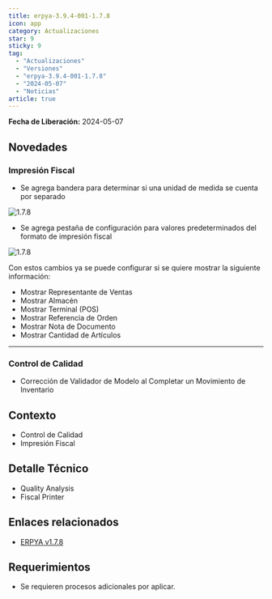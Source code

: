 ```yaml
---
title: erpya-3.9.4-001-1.7.8
icon: app
category: Actualizaciones
star: 9
sticky: 9
tag:
  - "Actualizaciones"
  - "Versiones"
  - "erpya-3.9.4-001-1.7.8"
  - "2024-05-07"
  - "Noticias"
article: true
---
```


**Fecha de Liberación:** 2024-05-07

## Novedades

### Impresión Fiscal

- Se agrega bandera para determinar si una unidad de medida se cuenta por separado

![1.7.8](/assets/img/downloads/updates/resources/adempiere-patch-zk-1.7.8-img1.png)

- Se agrega pestaña de configuración para valores predeterminados del formato de impresión fiscal

![1.7.8](/assets/img/downloads/updates/resources/adempiere-patch-zk-1.7.8-img2.png)

Con estos cambios ya se puede configurar si se quiere mostrar la siguiente información:

- Mostrar Representante de Ventas
- Mostrar Almacén
- Mostrar Terminal (POS)
- Mostrar Referencia de Orden
- Mostrar Nota de Documento
- Mostrar Cantidad de Artículos

---

### Control de Calidad

- Corrección de Validador de Modelo al Completar un Movimiento de Inventario

## Contexto

- Control de Calidad
- Impresión Fiscal

## Detalle Técnico

- Quality Analysis
- Fiscal Printer

## Enlaces relacionados

- [ERPYA v1.7.8](https://github.com/erpya/adempiere_patch_zk/releases/tag/1.7.8)

## Requerimientos

- Se requieren procesos adicionales por aplicar.
